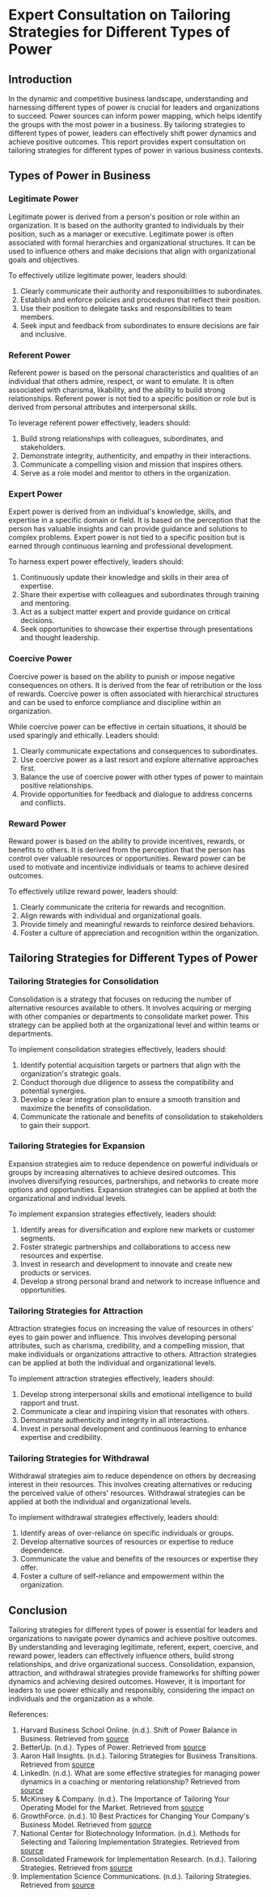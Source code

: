 # Expert Consultation on Tailoring Strategies for Different Types of Power

## Introduction

In the dynamic and competitive business landscape, understanding and harnessing different types of power is crucial for leaders and organizations to succeed. Power sources can inform power mapping, which helps identify the groups with the most power in a business. By tailoring strategies to different types of power, leaders can effectively shift power dynamics and achieve positive outcomes. This report provides expert consultation on tailoring strategies for different types of power in various business contexts.

## Types of Power in Business

### Legitimate Power

Legitimate power is derived from a person's position or role within an organization. It is based on the authority granted to individuals by their position, such as a manager or executive. Legitimate power is often associated with formal hierarchies and organizational structures. It can be used to influence others and make decisions that align with organizational goals and objectives.

To effectively utilize legitimate power, leaders should:

1. Clearly communicate their authority and responsibilities to subordinates.
2. Establish and enforce policies and procedures that reflect their position.
3. Use their position to delegate tasks and responsibilities to team members.
4. Seek input and feedback from subordinates to ensure decisions are fair and inclusive.

### Referent Power

Referent power is based on the personal characteristics and qualities of an individual that others admire, respect, or want to emulate. It is often associated with charisma, likability, and the ability to build strong relationships. Referent power is not tied to a specific position or role but is derived from personal attributes and interpersonal skills.

To leverage referent power effectively, leaders should:

1. Build strong relationships with colleagues, subordinates, and stakeholders.
2. Demonstrate integrity, authenticity, and empathy in their interactions.
3. Communicate a compelling vision and mission that inspires others.
4. Serve as a role model and mentor to others in the organization.

### Expert Power

Expert power is derived from an individual's knowledge, skills, and expertise in a specific domain or field. It is based on the perception that the person has valuable insights and can provide guidance and solutions to complex problems. Expert power is not tied to a specific position but is earned through continuous learning and professional development.

To harness expert power effectively, leaders should:

1. Continuously update their knowledge and skills in their area of expertise.
2. Share their expertise with colleagues and subordinates through training and mentoring.
3. Act as a subject matter expert and provide guidance on critical decisions.
4. Seek opportunities to showcase their expertise through presentations and thought leadership.

### Coercive Power

Coercive power is based on the ability to punish or impose negative consequences on others. It is derived from the fear of retribution or the loss of rewards. Coercive power is often associated with hierarchical structures and can be used to enforce compliance and discipline within an organization.

While coercive power can be effective in certain situations, it should be used sparingly and ethically. Leaders should:

1. Clearly communicate expectations and consequences to subordinates.
2. Use coercive power as a last resort and explore alternative approaches first.
3. Balance the use of coercive power with other types of power to maintain positive relationships.
4. Provide opportunities for feedback and dialogue to address concerns and conflicts.

### Reward Power

Reward power is based on the ability to provide incentives, rewards, or benefits to others. It is derived from the perception that the person has control over valuable resources or opportunities. Reward power can be used to motivate and incentivize individuals or teams to achieve desired outcomes.

To effectively utilize reward power, leaders should:

1. Clearly communicate the criteria for rewards and recognition.
2. Align rewards with individual and organizational goals.
3. Provide timely and meaningful rewards to reinforce desired behaviors.
4. Foster a culture of appreciation and recognition within the organization.

## Tailoring Strategies for Different Types of Power

### Tailoring Strategies for Consolidation

Consolidation is a strategy that focuses on reducing the number of alternative resources available to others. It involves acquiring or merging with other companies or departments to consolidate market power. This strategy can be applied both at the organizational level and within teams or departments.

To implement consolidation strategies effectively, leaders should:

1. Identify potential acquisition targets or partners that align with the organization's strategic goals.
2. Conduct thorough due diligence to assess the compatibility and potential synergies.
3. Develop a clear integration plan to ensure a smooth transition and maximize the benefits of consolidation.
4. Communicate the rationale and benefits of consolidation to stakeholders to gain their support.

### Tailoring Strategies for Expansion

Expansion strategies aim to reduce dependence on powerful individuals or groups by increasing alternatives to achieve desired outcomes. This involves diversifying resources, partnerships, and networks to create more options and opportunities. Expansion strategies can be applied at both the organizational and individual levels.

To implement expansion strategies effectively, leaders should:

1. Identify areas for diversification and explore new markets or customer segments.
2. Foster strategic partnerships and collaborations to access new resources and expertise.
3. Invest in research and development to innovate and create new products or services.
4. Develop a strong personal brand and network to increase influence and opportunities.

### Tailoring Strategies for Attraction

Attraction strategies focus on increasing the value of resources in others' eyes to gain power and influence. This involves developing personal attributes, such as charisma, credibility, and a compelling mission, that make individuals or organizations attractive to others. Attraction strategies can be applied at both the individual and organizational levels.

To implement attraction strategies effectively, leaders should:

1. Develop strong interpersonal skills and emotional intelligence to build rapport and trust.
2. Communicate a clear and inspiring vision that resonates with others.
3. Demonstrate authenticity and integrity in all interactions.
4. Invest in personal development and continuous learning to enhance expertise and credibility.

### Tailoring Strategies for Withdrawal

Withdrawal strategies aim to reduce dependence on others by decreasing interest in their resources. This involves creating alternatives or reducing the perceived value of others' resources. Withdrawal strategies can be applied at both the individual and organizational levels.

To implement withdrawal strategies effectively, leaders should:

1. Identify areas of over-reliance on specific individuals or groups.
2. Develop alternative sources of resources or expertise to reduce dependence.
3. Communicate the value and benefits of the resources or expertise they offer.
4. Foster a culture of self-reliance and empowerment within the organization.

## Conclusion

Tailoring strategies for different types of power is essential for leaders and organizations to navigate power dynamics and achieve positive outcomes. By understanding and leveraging legitimate, referent, expert, coercive, and reward power, leaders can effectively influence others, build strong relationships, and drive organizational success. Consolidation, expansion, attraction, and withdrawal strategies provide frameworks for shifting power dynamics and achieving desired outcomes. However, it is important for leaders to use power ethically and responsibly, considering the impact on individuals and the organization as a whole.

References:

1. Harvard Business School Online. (n.d.). Shift of Power Balance in Business. Retrieved from [source](https://online.hbs.edu/blog/post/shift-of-power-balance-in-business)
2. BetterUp. (n.d.). Types of Power. Retrieved from [source](https://www.betterup.com/blog/types-of-power)
3. Aaron Hall Insights. (n.d.). Tailoring Strategies for Business Transitions. Retrieved from [source](https://aaronhall.com/insights/tailoring-strategies-for-business-transitions/)
4. LinkedIn. (n.d.). What are some effective strategies for managing power dynamics in a coaching or mentoring relationship? Retrieved from [source](https://www.linkedin.com/advice/0/what-some-effective-strategies-managing-power-dynamics-phwmc)
5. McKinsey & Company. (n.d.). The Importance of Tailoring Your Operating Model for the Market. Retrieved from [source](https://www.mckinsey.com/capabilities/people-and-organizational-performance/our-insights/the-organization-blog/the-importance-of-tailoring-your-operating-model-for-the-market)
6. GrowthForce. (n.d.). 10 Best Practices for Changing Your Company's Business Model. Retrieved from [source](https://www.growthforce.com/blog/10-best-practices-for-changing-your-companys-business-model)
7. National Center for Biotechnology Information. (n.d.). Methods for Selecting and Tailoring Implementation Strategies. Retrieved from [source](https://www.ncbi.nlm.nih.gov/pmc/articles/PMC4761530/)
8. Consolidated Framework for Implementation Research. (n.d.). Tailoring Strategies. Retrieved from [source](https://cfirguide.org/constructs/implementation-process-domain/tailoring-strategies/)
9. Implementation Science Communications. (n.d.). Tailoring Strategies. Retrieved from [source](https://implementationsciencecomms.biomedcentral.com/articles/10.1186/s43058-020-00009-5)